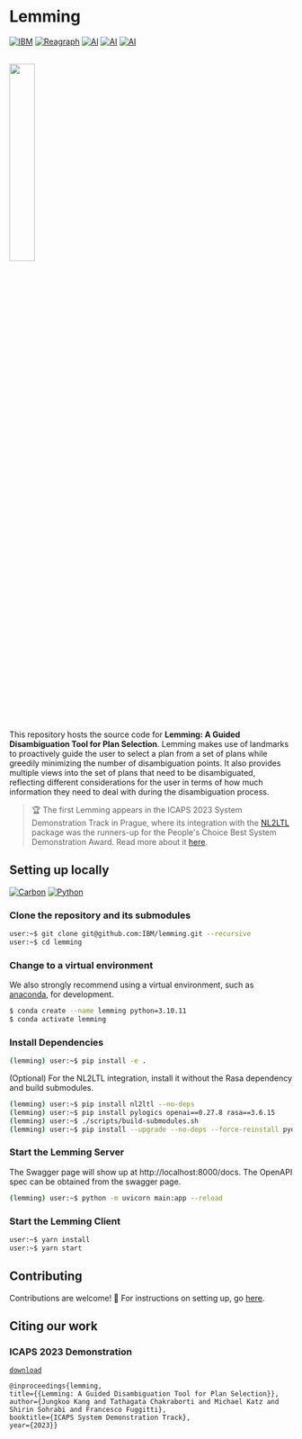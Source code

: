 # Lemming

[![IBM](https://img.shields.io/badge/IBM%20Research-AI-red)](https://research.ibm.com)
[![Reagraph](https://img.shields.io/badge/REAGRAPH-green)](https://reagraph.dev)
[![AI](https://img.shields.io/badge/AI-ForbidIterative-purple)](https://github.com/IBM/forbiditerative)
[![AI](https://img.shields.io/badge/AI-Plan4Past-blue)](https://github.com/whitemech/Plan4Past)
[![AI](https://img.shields.io/badge/AI-NL2LTL-cyan)](https://github.com/IBM/nl2ltl)

<br/>
<img src="https://user-images.githubusercontent.com/4764242/250650534-868a817a-38b2-425b-aaa4-b30721ae3698.png" width="30%" height="auto" />

This repository hosts the source code for **Lemming: A Guided Disambiguation Tool for Plan Selection**.
Lemming makes use of landmarks to proactively guide the user to select a plan from a set of plans
while greedily minimizing the number of disambiguation points. It also provides multiple views into the set of
plans that need to be disambiguated, reflecting different considerations for the user in terms of how much
information they need to deal with during the disambiguation process.

> 🏆 The first Lemming appears in the ICAPS 2023 System Demonstration Track in Prague, where its integration with
> the [NL2LTL](https://github.com/IBM/nl2ltl) package was the runners-up for the People's Choice Best System Demonstration
> Award. Read more about it [here](https://icaps23.icaps-conference.org/demos/papers/692_paper.pdf).

## Setting up locally

[![Carbon](https://img.shields.io/badge/carbon-v11-black)](https://www.carbondesignsystem.com)
[![Python](https://img.shields.io/badge/python-3.10-dark%20green)](https://www.carbondesignsystem.com)

### Clone the repository and its submodules

```bash
user:~$ git clone git@github.com:IBM/lemming.git --recursive
user:~$ cd lemming
```

### Change to a virtual environment

We also strongly recommend using a virtual environment, such
as [anaconda](https://www.anaconda.com/), for development.

```bash
$ conda create --name lemming python=3.10.11
$ conda activate lemming
```

### Install Dependencies

```bash
(lemming) user:~$ pip install -e .
```

(Optional) For the NL2LTL integration, install it without the Rasa dependency and build submodules.

```bash
(lemming) user:~$ pip install nl2ltl --no-deps
(lemming) user:~$ pip install pylogics openai==0.27.8 rasa==3.6.15
(lemming) user:~$ ./scripts/build-submodules.sh
(lemming) user:~$ pip install --upgrade --no-deps --force-reinstall pydantic==2.5.2
```

### Start the Lemming Server

The Swagger page will show up at http://localhost:8000/docs. The OpenAPI spec can be obtained from the swagger page.

```bash
(lemming) user:~$ python -m uvicorn main:app --reload
```

### Start the Lemming Client

```bash
user:~$ yarn install
user:~$ yarn start
```

## Contributing

Contributions are welcome! 🤗 For instructions on setting up, go [here](docs/CONTRIBUTING.md).

## Citing our work

### ICAPS 2023 Demonstration

[`download`](https://icaps23.icaps-conference.org/demos/papers/692_paper.pdf)

```
@inproceedings{lemming,
title={{Lemming: A Guided Disambiguation Tool for Plan Selection}},
author={Jungkoo Kang and Tathagata Chakraborti and Michael Katz and Shirin Sohrabi and Francesco Fuggitti},
booktitle={ICAPS System Demonstration Track},
year={2023}}
```

